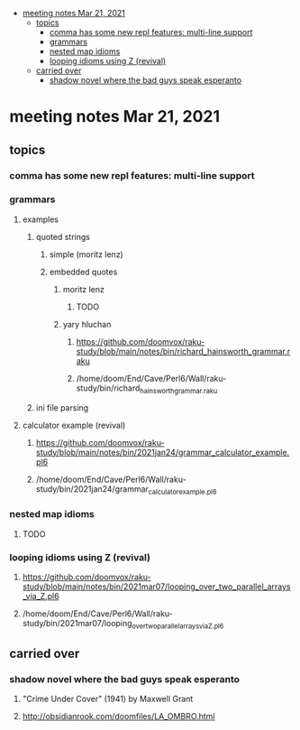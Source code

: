 - [meeting notes Mar 21, 2021](#org0bad12b)
  - [topics](#orge859aab)
    - [comma has some new repl features: multi-line support](#org2263010)
    - [grammars](#orgd0610f3)
    - [nested map idioms](#orga9eb4d3)
    - [looping idioms using Z (revival)](#orge5ef0fb)
  - [carried over](#orgc8e8a08)
    - [shadow novel where the bad guys speak esperanto](#org18e2fbd)


<a id="org0bad12b"></a>

# meeting notes Mar 21, 2021


<a id="orge859aab"></a>

## topics


<a id="org2263010"></a>

### comma has some new repl features: multi-line support


<a id="orgd0610f3"></a>

### grammars

1.  examples

    1.  quoted strings
    
        1.  simple (moritz lenz)
        
        2.  embedded quotes
        
            1.  moritz lenz
            
                1.  TODO 
            
            2.  yary hluchan
            
                1.  <https://github.com/doomvox/raku-study/blob/main/notes/bin/richard_hainsworth_grammar.raku>
                
                2.  /home/doom/End/Cave/Perl6/Wall/raku-study/bin/richard<sub>hainsworth</sub><sub>grammar.raku</sub>
    
    2.  ini file parsing

2.  calculator example (revival)

    1.  <https://github.com/doomvox/raku-study/blob/main/notes/bin/2021jan24/grammar_calculator_example.pl6>
    
    2.  /home/doom/End/Cave/Perl6/Wall/raku-study/bin/2021jan24/grammar<sub>calculator</sub><sub>example.pl6</sub>


<a id="orga9eb4d3"></a>

### nested map idioms

1.  TODO 


<a id="orge5ef0fb"></a>

### looping idioms using Z (revival)

1.  <https://github.com/doomvox/raku-study/blob/main/notes/bin/2021mar07/looping_over_two_parallel_arrays_via_Z.pl6>

2.  /home/doom/End/Cave/Perl6/Wall/raku-study/bin/2021mar07/looping<sub>over</sub><sub>two</sub><sub>parallel</sub><sub>arrays</sub><sub>via</sub><sub>Z.pl6</sub>


<a id="orgc8e8a08"></a>

## carried over


<a id="org18e2fbd"></a>

### shadow novel where the bad guys speak esperanto

1.  "Crime Under Cover" (1941) by Maxwell Grant

2.  <http://obsidianrook.com/doomfiles/LA_OMBRO.html>

